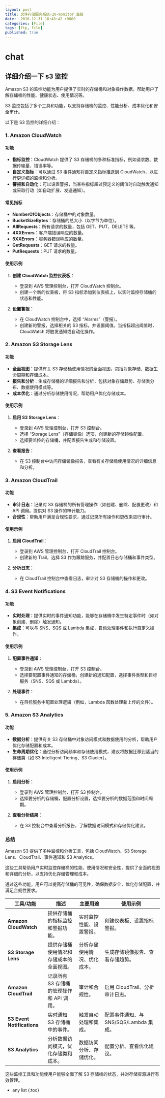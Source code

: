 ```yaml
---
layout: post
title: 文件存储服务系统-20-monitor 监控
date:  2016-12-31 10:48:42 +0800
categories: [File]
tags: [ftp, file]
published: true
---
```


# chat

## 详细介绍一下 s3 监控

Amazon S3 的监控功能为用户提供了实时的存储桶和对象操作数据，帮助用户了解存储桶的性能、健康状态、使用情况等。

S3 监控包括了多个工具和功能，以支持存储桶的监控、性能分析、成本优化和安全审计。

以下是 S3 监控的详细介绍：

### **1. Amazon CloudWatch**

#### **功能**
- **指标监控**：CloudWatch 提供了 S3 存储桶的多种标准指标，例如请求数、数据传输量、错误率等。
- **自定义指标**：可以通过 S3 事件通知将自定义指标推送到 CloudWatch，以进行更详细的监控和分析。
- **警报和自动化**：可以设置警报，当某些指标超过预定义的阈值时自动触发通知或采取行动（如自动扩展、发送通知）。

#### **常见指标**
- **NumberOfObjects**：存储桶中的对象数量。
- **BucketSizeBytes**：存储桶的总大小（以字节为单位）。
- **AllRequests**：所有请求的数量，包括 GET、PUT、DELETE 等。
- **4XXErrors**：客户端错误响应的数量。
- **5XXErrors**：服务器错误响应的数量。
- **GetRequests**：GET 请求的数量。
- **PutRequests**：PUT 请求的数量。

#### **使用示例**
1. **创建 CloudWatch 监控仪表板**：
   - 登录到 AWS 管理控制台，打开 CloudWatch 控制台。
   - 创建一个新的仪表板，将 S3 指标添加到仪表板上，以实时监控存储桶的状态和性能。

2. **设置警报**：
   - 在 CloudWatch 控制台中，选择 “Alarms”（警报）。
   - 创建新的警报，选择相关的 S3 指标，并设置阈值。当指标超出阈值时，CloudWatch 将触发通知或自动化操作。

### **2. Amazon S3 Storage Lens**

#### **功能**
- **全面视图**：提供有关 S3 存储桶使用情况的全面视图，包括对象存储、数据生命周期和存储成本。
- **报告和分析**：生成存储桶的详细报告和分析，包括对象存储趋势、存储类分布、数据使用模式等。
- **成本优化**：通过分析存储使用情况，帮助用户优化存储成本。

#### **使用示例**
1. **启用 S3 Storage Lens**：
   - 登录到 AWS 管理控制台，打开 S3 控制台。
   - 选择 “Storage Lens”（存储镜像）选项，创建新的存储镜像配置。
   - 选择要监控的存储桶，并配置报告生成和存储设置。

2. **查看报告**：
   - 在 S3 控制台中访问存储镜像报告，查看有关存储桶使用情况的详细信息和分析。

### **3. Amazon CloudTrail**

#### **功能**
- **审计日志**：记录对 S3 存储桶的所有管理操作（如创建、删除、配置更改）和 API 调用。提供对 S3 操作的审计能力。
- **合规性**：帮助用户满足合规性要求，通过记录所有操作和更改来进行审计。

#### **使用示例**
1. **启用 CloudTrail**：
   - 登录到 AWS 管理控制台，打开 CloudTrail 控制台。
   - 创建新的 Trail，选择 S3 作为跟踪服务，并配置日志存储桶和事件类型。

2. **分析日志**：
   - 在 CloudTrail 控制台中查看日志，审计对 S3 存储桶的操作和更改。

### **4. S3 Event Notifications**

#### **功能**
- **实时处理**：提供实时的事件通知功能，能够在存储桶中发生特定事件时（如对象创建、删除）触发通知。
- **集成**：可以与 SNS、SQS 或 Lambda 集成，自动处理事件和执行自定义操作。

#### **使用示例**
1. **配置事件通知**：
   - 登录到 AWS 管理控制台，打开 S3 控制台。
   - 选择要配置事件通知的存储桶，创建新的通知配置，选择事件类型和目标服务（SNS、SQS 或 Lambda）。

2. **处理事件**：
   - 在目标服务中配置处理逻辑（例如，Lambda 函数处理新上传的文件）。

### **5. Amazon S3 Analytics**

#### **功能**
- **数据分析**：提供有关 S3 存储桶中对象访问模式和数据使用的分析，帮助用户优化存储配置和成本。
- **生命周期优化**：通过分析访问频率和存储使用模式，建议将数据迁移到适当的存储类（如 S3 Intelligent-Tiering、S3 Glacier）。

#### **使用示例**
1. **启用分析**：
   - 登录到 AWS 管理控制台，打开 S3 控制台。
   - 选择要分析的存储桶，配置分析设置，选择要分析的数据范围和时间周期。

2. **查看分析结果**：
   - 在 S3 控制台中查看分析报告，了解数据访问模式和存储优化建议。

### **总结**

Amazon S3 提供了多种监控和分析工具，包括 CloudWatch、S3 Storage Lens、CloudTrail、事件通知和 S3 Analytics。

这些工具帮助用户实时监控存储桶的性能、使用情况和安全性，提供了全面的视图和详细的分析，以支持优化存储管理和成本。

通过这些功能，用户可以提高存储桶的可见性，确保数据安全，优化存储配置，并满足合规性要求。

| **工具/功能**         | **描述**                                      | **主要用途**                      | **使用示例**                                          |
|-----------------------|---------------------------------------------|----------------------------------|------------------------------------------------------|
| **Amazon CloudWatch** | 提供存储桶的指标监控和警报功能。                | 实时监控性能、设置警报。            | 创建仪表板、设置指标警报。                            |
| **S3 Storage Lens**   | 提供存储桶使用情况和存储成本的全面视图。          | 分析存储使用情况、优化成本。         | 生成存储镜像报告、查看存储趋势。                      |
| **Amazon CloudTrail** | 记录所有 S3 存储桶的管理操作和 API 调用。         | 审计和合规性。                      | 启用 CloudTrail、分析审计日志。                        |
| **S3 Event Notifications** | 实时通知 S3 存储桶中的事件。                    | 触发自动处理和集成。                | 配置事件通知、与 SNS/SQS/Lambda 集成。               |
| **S3 Analytics**      | 分析数据访问模式，优化存储类和成本。             | 数据访问分析、存储优化。            | 配置分析、查看优化建议。                              |

这些监控工具和功能使用户能够全面了解 S3 存储桶的状态，并对存储资源进行有效管理。


* any list
{:toc}